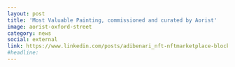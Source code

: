 ```yaml
---
layout: post
title: 'Most Valuable Painting, commissioned and curated by Aorist'
image: aorist-oxford-street
category: news
social: external
link: https://www.linkedin.com/posts/adibenari_nft-nftmarketplace-blockchain-activity-6919898096227241984-m4fi?utm_source=linkedin_share&utm_medium=member_desktop_web
#headline:
---
```

